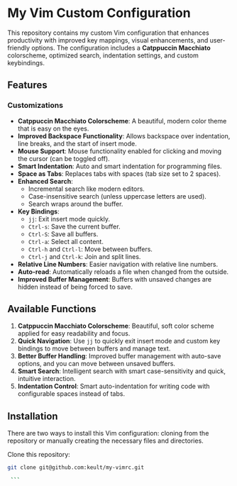 # My Vim Custom Configuration

This repository contains my custom Vim configuration that enhances productivity with improved key mappings, visual enhancements, and user-friendly options. The configuration includes a **Catppuccin Macchiato** colorscheme, optimized search, indentation settings, and custom keybindings.

## Features

### Customizations
- **Catppuccin Macchiato Colorscheme**: A beautiful, modern color theme that is easy on the eyes.
- **Improved Backspace Functionality**: Allows backspace over indentation, line breaks, and the start of insert mode.
- **Mouse Support**: Mouse functionality enabled for clicking and moving the cursor (can be toggled off).
- **Smart Indentation**: Auto and smart indentation for programming files.
- **Space as Tabs**: Replaces tabs with spaces (tab size set to 2 spaces).
- **Enhanced Search**:
  - Incremental search like modern editors.
  - Case-insensitive search (unless uppercase letters are used).
  - Search wraps around the buffer.
- **Key Bindings**:
  - `jj`: Exit insert mode quickly.
  - `Ctrl-s`: Save the current buffer.
  - `Ctrl-S`: Save all buffers.
  - `Ctrl-a`: Select all content.
  - `Ctrl-h` and `Ctrl-l`: Move between buffers.
  - `Ctrl-j` and `Ctrl-k`: Join and split lines.
- **Relative Line Numbers**: Easier navigation with relative line numbers.
- **Auto-read**: Automatically reloads a file when changed from the outside.
- **Improved Buffer Management**: Buffers with unsaved changes are hidden instead of being forced to save.

## Available Functions

1. **Catppuccin Macchiato Colorscheme**: Beautiful, soft color scheme applied for easy readability and focus.
2. **Quick Navigation**: Use `jj` to quickly exit insert mode and custom key bindings to move between buffers and manage text.
3. **Better Buffer Handling**: Improved buffer management with auto-save options, and you can move between unsaved buffers.
4. **Smart Search**: Intelligent search with smart case-sensitivity and quick, intuitive interaction.
5. **Indentation Control**: Smart auto-indentation for writing code with configurable spaces instead of tabs.

## Installation

There are two ways to install this Vim configuration: cloning from the repository or manually creating the necessary files and directories.

Clone this repository:
   ```sh
   git clone git@github.com:keult/my-vimrc.git

    ```


